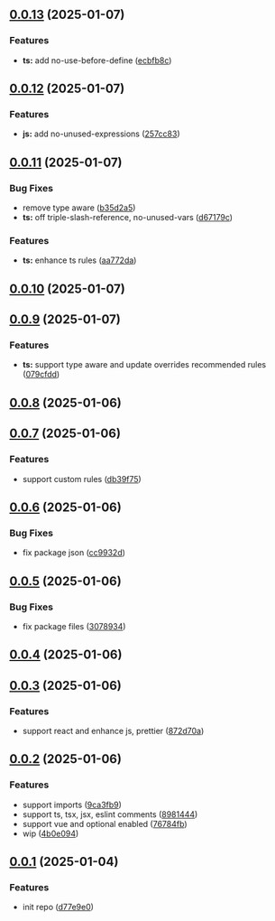 ## [0.0.13](https://github.com/configurajs/eslint/compare/v0.0.12...v0.0.13) (2025-01-07)

### Features

- **ts:** add no-use-before-define ([ecbfb8c](https://github.com/configurajs/eslint/commit/ecbfb8c727732f0882272f630a07c800f7ffe0ee))

## [0.0.12](https://github.com/configurajs/eslint/compare/v0.0.11...v0.0.12) (2025-01-07)

### Features

- **js:** add no-unused-expressions ([257cc83](https://github.com/configurajs/eslint/commit/257cc83100addf0fb0e85dfb27de4983ba6ce000))

## [0.0.11](https://github.com/configurajs/eslint/compare/v0.0.10...v0.0.11) (2025-01-07)

### Bug Fixes

- remove type aware ([b35d2a5](https://github.com/configurajs/eslint/commit/b35d2a5b2c3e14f293f0a9ac2b71200bc4c23701))
- **ts:** off triple-slash-reference, no-unused-vars ([d67179c](https://github.com/configurajs/eslint/commit/d67179ce679fef55f651768f9567736caaa8647c))

### Features

- **ts:** enhance ts rules ([aa772da](https://github.com/configurajs/eslint/commit/aa772da4679a04cb96cbd85ce5512777017a5f96))

## [0.0.10](https://github.com/configurajs/eslint/compare/v0.0.9...v0.0.10) (2025-01-07)

## [0.0.9](https://github.com/configurajs/eslint/compare/v0.0.8...v0.0.9) (2025-01-07)

### Features

- **ts:** support type aware and update overrides recommended rules ([079cfdd](https://github.com/configurajs/eslint/commit/079cfddc818d07f6e3b38d30daea4d9da3228f80))

## [0.0.8](https://github.com/configurajs/eslint/compare/v0.0.7...v0.0.8) (2025-01-06)

## [0.0.7](https://github.com/configurajs/eslint/compare/v0.0.6...v0.0.7) (2025-01-06)

### Features

- support custom rules ([db39f75](https://github.com/configurajs/eslint/commit/db39f755c5085982c9113e492cbde5fe6d897a22))

## [0.0.6](https://github.com/configurajs/eslint/compare/v0.0.5...v0.0.6) (2025-01-06)

### Bug Fixes

- fix package json ([cc9932d](https://github.com/configurajs/eslint/commit/cc9932d701386ee5ec5ab666dc88a4da6e8efc6e))

## [0.0.5](https://github.com/configurajs/eslint/compare/v0.0.4...v0.0.5) (2025-01-06)

### Bug Fixes

- fix package files ([3078934](https://github.com/configurajs/eslint/commit/30789345e07eaf5f2e1e357aa4601a0c26590d15))

## [0.0.4](https://github.com/configurajs/eslint/compare/v0.0.3...v0.0.4) (2025-01-06)

## [0.0.3](https://github.com/configurajs/eslint/compare/v0.0.2...v0.0.3) (2025-01-06)

### Features

- support react and enhance js, prettier ([872d70a](https://github.com/configurajs/eslint/commit/872d70ab1b3f76d53279aaac296ec94482a12d48))

## [0.0.2](https://github.com/configurajs/eslint/compare/v0.0.1...v0.0.2) (2025-01-06)

### Features

- support imports ([9ca3fb9](https://github.com/configurajs/eslint/commit/9ca3fb99bdb3e091d8a1cf2f2d78cf2cdc04bcb5))
- support ts, tsx, jsx, eslint comments ([8981444](https://github.com/configurajs/eslint/commit/89814446452f0cd56db76fee63162c5018310b40))
- support vue and optional enabled ([76784fb](https://github.com/configurajs/eslint/commit/76784fb0ab19051416cf0c056e0eac1a91320c89))
- wip ([4b0e094](https://github.com/configurajs/eslint/commit/4b0e0946129bafed3afee4717c3def61871372e3))

## [0.0.1](https://github.com/configurajs/eslint/compare/d77e9e0f9b7aac9e6a0e231c981918afeaa41ee6...v0.0.1) (2025-01-04)

### Features

- init repo ([d77e9e0](https://github.com/configurajs/eslint/commit/d77e9e0f9b7aac9e6a0e231c981918afeaa41ee6))
